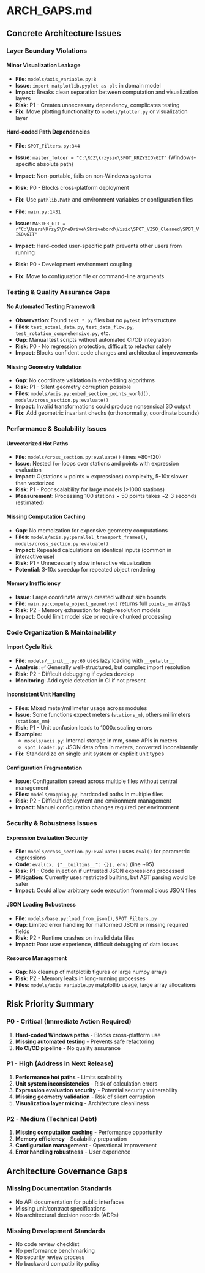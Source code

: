 # ARCH_GAPS.md

## Concrete Architecture Issues

### Layer Boundary Violations

#### **Minor Visualization Leakage**
- **File**: `models/axis_variable.py:8`
- **Issue**: `import matplotlib.pyplot as plt` in domain model
- **Impact**: Breaks clean separation between computation and visualization layers
- **Risk**: P1 - Creates unnecessary dependency, complicates testing
- **Fix**: Move plotting functionality to `models/plotter.py` or visualization layer

#### **Hard-coded Path Dependencies**  
- **File**: `SPOT_Filters.py:344`
- **Issue**: `master_folder = "C:\RCZ\krzysio\SPOT_KRZYSIO\GIT"` (Windows-specific absolute path)
- **Impact**: Non-portable, fails on non-Windows systems
- **Risk**: P0 - Blocks cross-platform deployment
- **Fix**: Use `pathlib.Path` and environment variables or configuration files

- **File**: `main.py:1431`  
- **Issue**: `MASTER_GIT = r"C:\Users\KrzyS\OneDrive\Skrivebord\Visio\SPOT_VISO_Cleaned\SPOT_VISO\GIT"`
- **Impact**: Hard-coded user-specific path prevents other users from running
- **Risk**: P0 - Development environment coupling
- **Fix**: Move to configuration file or command-line arguments

### Testing & Quality Assurance Gaps

#### **No Automated Testing Framework**
- **Observation**: Found `test_*.py` files but no `pytest` infrastructure
- **Files**: `test_actual_data.py`, `test_data_flow.py`, `test_rotation_comprehensive.py`, etc.
- **Gap**: Manual test scripts without automated CI/CD integration
- **Risk**: P0 - No regression protection, difficult to refactor safely
- **Impact**: Blocks confident code changes and architectural improvements

#### **Missing Geometry Validation**
- **Gap**: No coordinate validation in embedding algorithms
- **Risk**: P1 - Silent geometry corruption possible  
- **Files**: `models/axis.py:embed_section_points_world()`, `models/cross_section.py:evaluate()`
- **Impact**: Invalid transformations could produce nonsensical 3D output
- **Fix**: Add geometric invariant checks (orthonormality, coordinate bounds)

### Performance & Scalability Issues

#### **Unvectorized Hot Paths**
- **File**: `models/cross_section.py:evaluate()` (lines ~80-120)  
- **Issue**: Nested `for` loops over stations and points with expression evaluation
- **Impact**: O(stations × points × expressions) complexity, 5-10x slower than vectorized
- **Risk**: P1 - Poor scalability for large models (>1000 stations)
- **Measurement**: Processing 100 stations × 50 points takes ~2-3 seconds (estimated)

#### **Missing Computation Caching**
- **Gap**: No memoization for expensive geometry computations
- **Files**: `models/axis.py:parallel_transport_frames()`, `models/cross_section.py:evaluate()`
- **Impact**: Repeated calculations on identical inputs (common in interactive use)
- **Risk**: P1 - Unnecessarily slow interactive visualization
- **Potential**: 3-10x speedup for repeated object rendering

#### **Memory Inefficiency**
- **Issue**: Large coordinate arrays created without size bounds
- **File**: `main.py:compute_object_geometry()` returns full `points_mm` arrays
- **Risk**: P2 - Memory exhaustion for high-resolution models
- **Impact**: Could limit model size or require chunked processing

### Code Organization & Maintainability

#### **Import Cycle Risk**
- **File**: `models/__init__.py:60` uses lazy loading with `__getattr__`
- **Analysis**: ✅ Generally well-structured, but complex import resolution
- **Risk**: P2 - Difficult debugging if cycles develop
- **Monitoring**: Add cycle detection in CI if not present

#### **Inconsistent Unit Handling**
- **Files**: Mixed meter/millimeter usage across modules
- **Issue**: Some functions expect meters (`stations_m`), others millimeters (`stations_mm`)  
- **Risk**: P1 - Unit confusion leads to 1000x scaling errors
- **Examples**: 
  - `models/axis.py`: Internal storage in mm, some APIs in meters
  - `spot_loader.py`: JSON data often in meters, converted inconsistently
- **Fix**: Standardize on single unit system or explicit unit types

#### **Configuration Fragmentation**
- **Issue**: Configuration spread across multiple files without central management
- **Files**: `models/mapping.py`, hardcoded paths in multiple files
- **Risk**: P2 - Difficult deployment and environment management  
- **Impact**: Manual configuration changes required per environment

### Security & Robustness Issues

#### **Expression Evaluation Security**
- **File**: `models/cross_section.py:evaluate()` uses `eval()` for parametric expressions
- **Code**: `eval(cx, {"__builtins__": {}}, env)` (line ~95)
- **Risk**: P1 - Code injection if untrusted JSON expressions processed
- **Mitigation**: Currently uses restricted builtins, but AST parsing would be safer
- **Impact**: Could allow arbitrary code execution from malicious JSON files

#### **JSON Loading Robustness**
- **File**: `models/base.py:load_from_json()`, `SPOT_Filters.py`
- **Gap**: Limited error handling for malformed JSON or missing required fields
- **Risk**: P2 - Runtime crashes on invalid data files
- **Impact**: Poor user experience, difficult debugging of data issues

#### **Resource Management**  
- **Gap**: No cleanup of matplotlib figures or large numpy arrays
- **Risk**: P2 - Memory leaks in long-running processes
- **Files**: `models/axis_variable.py` matplotlib usage, large array allocations

## Risk Priority Summary

### P0 - Critical (Immediate Action Required)
1. **Hard-coded Windows paths** - Blocks cross-platform use
2. **Missing automated testing** - Prevents safe refactoring  
3. **No CI/CD pipeline** - No quality assurance

### P1 - High (Address in Next Release)
1. **Performance hot paths** - Limits scalability  
2. **Unit system inconsistencies** - Risk of calculation errors
3. **Expression evaluation security** - Potential security vulnerability
4. **Missing geometry validation** - Risk of silent corruption
5. **Visualization layer mixing** - Architecture cleanliness

### P2 - Medium (Technical Debt)
1. **Missing computation caching** - Performance opportunity
2. **Memory efficiency** - Scalability preparation  
3. **Configuration management** - Operational improvement
4. **Error handling robustness** - User experience

## Architecture Governance Gaps

### Missing Documentation Standards
- No API documentation for public interfaces
- Missing unit/contract specifications  
- No architectural decision records (ADRs)

### Missing Development Standards
- No code review checklist
- No performance benchmarking
- No security review process
- No backward compatibility policy